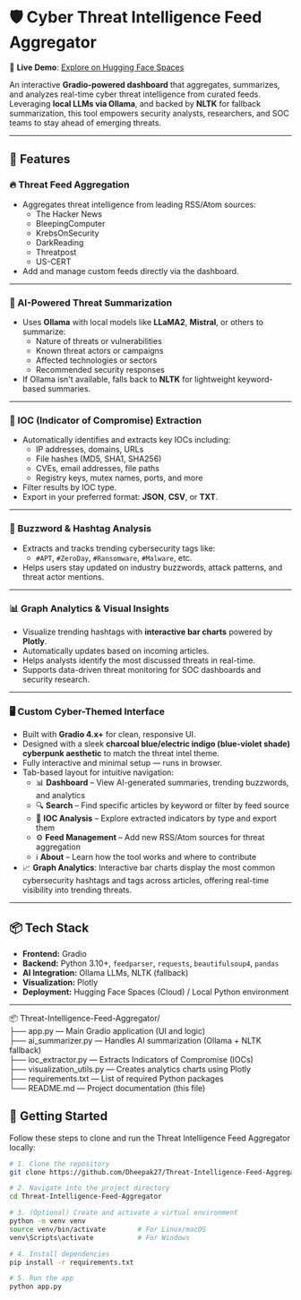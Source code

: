 # 🛡️ Cyber Threat Intelligence Feed Aggregator

🔗 **Live Demo**: [Explore on Hugging Face Spaces](https://huggingface.co/spaces/Dheepak27/SocieteGeneral)

An interactive **Gradio-powered dashboard** that aggregates, summarizes, and analyzes real-time cyber threat intelligence from curated feeds. Leveraging **local LLMs via Ollama**, and backed by **NLTK** for fallback summarization, this tool empowers security analysts, researchers, and SOC teams to stay ahead of emerging threats.

---

## 🚀 Features

### 🔥 Threat Feed Aggregation
- Aggregates threat intelligence from leading RSS/Atom sources:
  - The Hacker News
  - BleepingComputer
  - KrebsOnSecurity
  - DarkReading
  - Threatpost
  - US-CERT
- Add and manage custom feeds directly via the dashboard.

---

### 🤖 AI-Powered Threat Summarization
- Uses **Ollama** with local models like **LLaMA2**, **Mistral**, or others to summarize:
  - Nature of threats or vulnerabilities  
  - Known threat actors or campaigns  
  - Affected technologies or sectors  
  - Recommended security responses  
- If Ollama isn't available, falls back to **NLTK** for lightweight keyword-based summaries.

---

### 🎯 IOC (Indicator of Compromise) Extraction
- Automatically identifies and extracts key IOCs including:
  - IP addresses, domains, URLs
  - File hashes (MD5, SHA1, SHA256)
  - CVEs, email addresses, file paths
  - Registry keys, mutex names, ports, and more
- Filter results by IOC type.
- Export in your preferred format: **JSON**, **CSV**, or **TXT**.

---

### 🧠 Buzzword & Hashtag Analysis
- Extracts and tracks trending cybersecurity tags like:
  - `#APT`, `#ZeroDay`, `#Ransomware`, `#Malware`, etc.
- Helps users stay updated on industry buzzwords, attack patterns, and threat actor mentions.

---

### 📊 Graph Analytics & Visual Insights
- Visualize trending hashtags with **interactive bar charts** powered by **Plotly**.
- Automatically updates based on incoming articles.
- Helps analysts identify the most discussed threats in real-time.
- Supports data-driven threat monitoring for SOC dashboards and security research.

---

### 🖥️ Custom Cyber-Themed Interface
- Built with **Gradio 4.x+** for clean, responsive UI.
- Designed with a sleek **charcoal blue/electric indigo (blue-violet shade) cyberpunk aesthetic** to match the threat intel theme.
- Fully interactive and minimal setup — runs in browser.
- Tab-based layout for intuitive navigation:
  - 📊 **Dashboard** – View AI-generated summaries, trending buzzwords, and analytics
  - 🔍 **Search** – Find specific articles by keyword or filter by feed source
  - 🎯 **IOC Analysis** – Explore extracted indicators by type and export them
  - ⚙️ **Feed Management** – Add new RSS/Atom sources for threat aggregation
  - ℹ️ **About** – Learn how the tool works and where to contribute
- 📈 **Graph Analytics**: Interactive bar charts display the most common cybersecurity hashtags and tags across articles, offering real-time visibility into trending threats.


---

## 📦 Tech Stack

- **Frontend:** Gradio
- **Backend:** Python 3.10+, `feedparser`, `requests`, `beautifulsoup4`, `pandas`
- **AI Integration:** Ollama LLMs, NLTK (fallback)
- **Visualization:** Plotly
- **Deployment:** Hugging Face Spaces (Cloud) / Local Python environment

---

📦 Threat-Intelligence-Feed-Aggregator/  
├── app.py                 — Main Gradio application (UI and logic)  
├── ai_summarizer.py       — Handles AI summarization (Ollama + NLTK fallback)  
├── ioc_extractor.py       — Extracts Indicators of Compromise (IOCs)  
├── visualization_utils.py — Creates analytics charts using Plotly  
├── requirements.txt       — List of required Python packages  
└── README.md              — Project documentation (this file)


## 🚀 Getting Started

Follow these steps to clone and run the Threat Intelligence Feed Aggregator locally:

```bash
# 1. Clone the repository
git clone https://github.com/Dheepak27/Threat-Intelligence-Feed-Aggregator.git

# 2. Navigate into the project directory
cd Threat-Intelligence-Feed-Aggregator

# 3. (Optional) Create and activate a virtual environment
python -m venv venv
source venv/bin/activate        # For Linux/macOS
venv\Scripts\activate           # For Windows

# 4. Install dependencies
pip install -r requirements.txt

# 5. Run the app
python app.py



